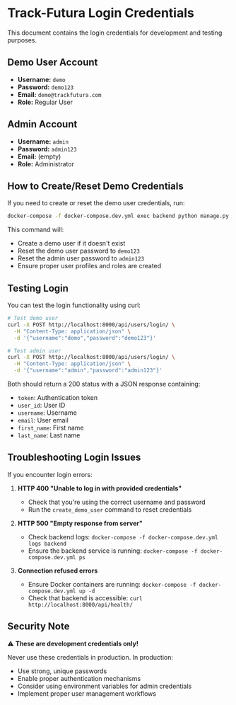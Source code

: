 # Track-Futura Login Credentials

This document contains the login credentials for development and testing purposes.

## Demo User Account
- **Username:** `demo`
- **Password:** `demo123`
- **Email:** `demo@trackfutura.com`
- **Role:** Regular User

## Admin Account
- **Username:** `admin`
- **Password:** `admin123`
- **Email:** (empty)
- **Role:** Administrator

## How to Create/Reset Demo Credentials

If you need to create or reset the demo user credentials, run:

```bash
docker-compose -f docker-compose.dev.yml exec backend python manage.py create_demo_user
```

This command will:
- Create a demo user if it doesn't exist
- Reset the demo user password to `demo123`
- Reset the admin user password to `admin123`
- Ensure proper user profiles and roles are created

## Testing Login

You can test the login functionality using curl:

```bash
# Test demo user
curl -X POST http://localhost:8000/api/users/login/ \
  -H "Content-Type: application/json" \
  -d '{"username":"demo","password":"demo123"}'

# Test admin user
curl -X POST http://localhost:8000/api/users/login/ \
  -H "Content-Type: application/json" \
  -d '{"username":"admin","password":"admin123"}'
```

Both should return a 200 status with a JSON response containing:
- `token`: Authentication token
- `user_id`: User ID
- `username`: Username
- `email`: User email
- `first_name`: First name
- `last_name`: Last name

## Troubleshooting Login Issues

If you encounter login errors:

1. **HTTP 400 "Unable to log in with provided credentials"**
   - Check that you're using the correct username and password
   - Run the `create_demo_user` command to reset credentials

2. **HTTP 500 "Empty response from server"**
   - Check backend logs: `docker-compose -f docker-compose.dev.yml logs backend`
   - Ensure the backend service is running: `docker-compose -f docker-compose.dev.yml ps`

3. **Connection refused errors**
   - Ensure Docker containers are running: `docker-compose -f docker-compose.dev.yml up -d`
   - Check that backend is accessible: `curl http://localhost:8000/api/health/`

## Security Note

⚠️ **These are development credentials only!**

Never use these credentials in production. In production:
- Use strong, unique passwords
- Enable proper authentication mechanisms
- Consider using environment variables for admin credentials
- Implement proper user management workflows
